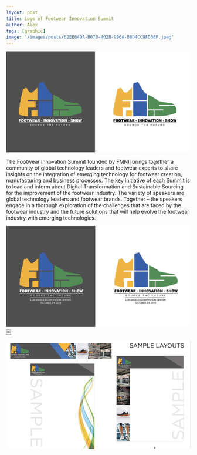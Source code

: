 ```yaml
---
layout: post
title: Logo of Footwear Innovation Summit
author: Alex
tags: [graphic]
image: '/images/posts/62EE64DA-B07B-402B-996A-0BD4CC9FD0BF.jpeg'
---
```


![](https://raw.githubusercontent.com/alexdesign001/alexdesign001.github.io/master/images/posts/960E3FD0-E8D2-4117-B53F-03FFB2C73B89.jpeg)

The Footwear Innovation Summit founded by FMNII brings together a community of global technology leaders and footwear experts to share insights on the integration of emerging technology for footwear creation, manufacturing and business processes. The key initiative of each Summit is to lead and inform about Digital Transformation and Sustainable Sourcing for the improvement of the footwear industry. The variety of speakers are global technology leaders and footwear brands. Together – the speakers engage in a thorough exploration of the challenges that are faced by the footwear industry and the future solutions that will help evolve the footwear industry with emerging technologies.

![](https://raw.githubusercontent.com/alexdesign001/alexdesign001.github.io/master/images/posts/E0A7C5EA-75DE-43DF-8EB9-F7AA00ABA079.jpeg)￼

![](https://raw.githubusercontent.com/alexdesign001/alexdesign001.github.io/master/images/posts/28D9AF9A-29B8-471E-93AE-ADDEF2FCD5C1.jpeg)

